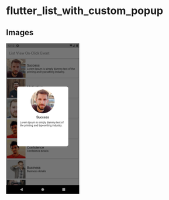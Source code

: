 # flutter_list_with_custom_popup

## Images

<img src="/img.png" alt="flutter_foldding_cell" width="200"/>
